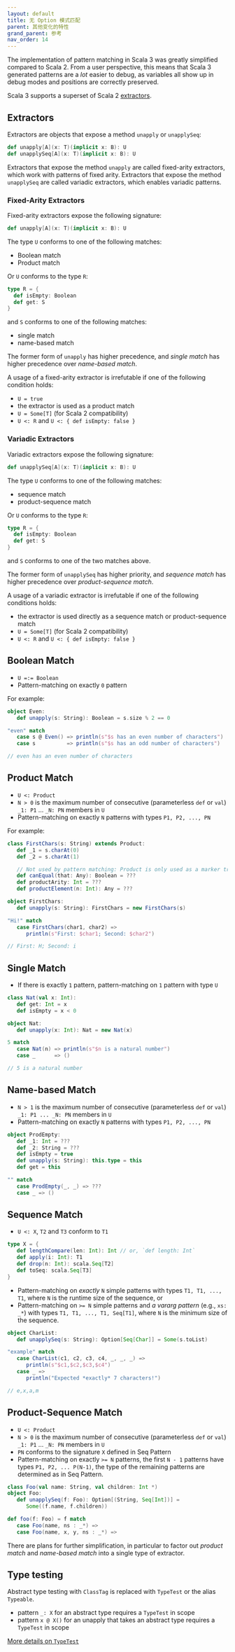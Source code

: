 ```yaml
---
layout: default
title: 无 Option 模式匹配
parent: 其他变化的特性
grand_parent: 参考
nav_order: 14
---
```


The implementation of pattern matching in Scala 3 was greatly simplified compared to Scala 2. From a user perspective, this means that Scala 3 generated patterns are a *lot* easier to debug, as variables all show up in debug modes and positions are correctly preserved.

Scala 3 supports a superset of Scala 2 [extractors](https://www.scala-lang.org/files/archive/spec/2.13/08-pattern-matching.html#extractor-patterns).

## Extractors

Extractors are objects that expose a method `unapply` or `unapplySeq`:

```Scala
def unapply[A](x: T)(implicit x: B): U
def unapplySeq[A](x: T)(implicit x: B): U
```

Extractors that expose the method `unapply` are called fixed-arity extractors, which
work with patterns of fixed arity. Extractors that expose the method `unapplySeq` are
called variadic extractors, which enables variadic patterns.

### Fixed-Arity Extractors

Fixed-arity extractors expose the following signature:

```Scala
def unapply[A](x: T)(implicit x: B): U
```

The type `U` conforms to one of the following matches:

- Boolean match
- Product match

Or `U` conforms to the type `R`:

```Scala
type R = {
  def isEmpty: Boolean
  def get: S
}
```

and `S` conforms to one of the following matches:

- single match
- name-based match

The former form of `unapply` has higher precedence, and _single match_ has higher
precedence over _name-based match_.

A usage of a fixed-arity extractor is irrefutable if one of the following condition holds:

- `U = true`
- the extractor is used as a product match
- `U = Some[T]` (for Scala 2 compatibility)
- `U <: R` and `U <: { def isEmpty: false }`

### Variadic Extractors

Variadic extractors expose the following signature:

```Scala
def unapplySeq[A](x: T)(implicit x: B): U
```

The type `U` conforms to one of the following matches:

- sequence match
- product-sequence match

Or `U` conforms to the type `R`:

```Scala
type R = {
  def isEmpty: Boolean
  def get: S
}
```

and `S` conforms to one of the two matches above.

The former form of `unapplySeq` has higher priority, and _sequence match_ has higher
precedence over _product-sequence match_.

A usage of a variadic extractor is irrefutable if one of the following conditions holds:

- the extractor is used directly as a sequence match or product-sequence match
- `U = Some[T]` (for Scala 2 compatibility)
- `U <: R` and `U <: { def isEmpty: false }`

## Boolean Match

- `U =:= Boolean`
- Pattern-matching on exactly `0` pattern

For example:

<!-- To be kept in sync with tests/new/patmat-spec.scala -->

```scala
object Even:
   def unapply(s: String): Boolean = s.size % 2 == 0

"even" match
   case s @ Even() => println(s"$s has an even number of characters")
   case s          => println(s"$s has an odd number of characters")

// even has an even number of characters
```

## Product Match

- `U <: Product`
- `N > 0` is the maximum number of consecutive (parameterless `def` or `val`) `_1: P1` ... `_N: PN` members in `U`
- Pattern-matching on exactly `N` patterns with types `P1, P2, ..., PN`

For example:

<!-- To be kept in sync with tests/new/patmat-spec.scala -->

```scala
class FirstChars(s: String) extends Product:
   def _1 = s.charAt(0)
   def _2 = s.charAt(1)

   // Not used by pattern matching: Product is only used as a marker trait.
   def canEqual(that: Any): Boolean = ???
   def productArity: Int = ???
   def productElement(n: Int): Any = ???

object FirstChars:
   def unapply(s: String): FirstChars = new FirstChars(s)

"Hi!" match
   case FirstChars(char1, char2) =>
      println(s"First: $char1; Second: $char2")

// First: H; Second: i
```

## Single Match

- If there is exactly `1` pattern, pattern-matching on `1` pattern with type `U`

<!-- To be kept in sync with tests/new/patmat-spec.scala -->

```scala
class Nat(val x: Int):
   def get: Int = x
   def isEmpty = x < 0

object Nat:
   def unapply(x: Int): Nat = new Nat(x)

5 match
   case Nat(n) => println(s"$n is a natural number")
   case _      => ()

// 5 is a natural number
```

## Name-based Match

- `N > 1` is the maximum number of consecutive (parameterless `def` or `val`) `_1: P1 ... _N: PN` members in `U`
- Pattern-matching on exactly `N` patterns with types `P1, P2, ..., PN`

```Scala
object ProdEmpty:
   def _1: Int = ???
   def _2: String = ???
   def isEmpty = true
   def unapply(s: String): this.type = this
   def get = this

"" match
   case ProdEmpty(_, _) => ???
   case _ => ()
```


## Sequence Match

- `U <: X`, `T2` and `T3` conform to `T1`

```Scala
type X = {
   def lengthCompare(len: Int): Int // or, `def length: Int`
   def apply(i: Int): T1
   def drop(n: Int): scala.Seq[T2]
   def toSeq: scala.Seq[T3]
}
```

- Pattern-matching on _exactly_ `N` simple patterns with types `T1, T1, ..., T1`, where `N` is the runtime size of the sequence, or
- Pattern-matching on `>= N` simple patterns and _a vararg pattern_ (e.g., `xs: _*`) with types `T1, T1, ..., T1, Seq[T1]`, where `N` is the minimum size of the sequence.

<!-- To be kept in sync with tests/new/patmat-spec.scala -->

```scala
object CharList:
   def unapplySeq(s: String): Option[Seq[Char]] = Some(s.toList)

"example" match
   case CharList(c1, c2, c3, c4, _, _, _) =>
      println(s"$c1,$c2,$c3,$c4")
   case _ =>
      println("Expected *exactly* 7 characters!")

// e,x,a,m
```

## Product-Sequence Match

- `U <: Product`
- `N > 0` is the maximum number of consecutive (parameterless `def` or `val`) `_1: P1` ... `_N: PN` members in `U`
- `PN` conforms to the signature `X` defined in Seq Pattern
- Pattern-matching on exactly `>= N` patterns, the first `N - 1` patterns have types `P1, P2, ... P(N-1)`,
  the type of the remaining patterns are determined as in Seq Pattern.

```Scala
class Foo(val name: String, val children: Int *)
object Foo:
   def unapplySeq(f: Foo): Option[(String, Seq[Int])] =
      Some((f.name, f.children))

def foo(f: Foo) = f match
   case Foo(name, ns : _*) =>
   case Foo(name, x, y, ns : _*) =>
```

There are plans for further simplification, in particular to factor out *product
match* and *name-based match* into a single type of extractor.

## Type testing

Abstract type testing with `ClassTag` is replaced with `TypeTest` or the alias `Typeable`.

- pattern `_: X` for an abstract type requires a `TypeTest` in scope
- pattern `x @ X()` for an unapply that takes an abstract type requires a `TypeTest` in scope

[More details on `TypeTest`](../other-new-features/type-test.md)

